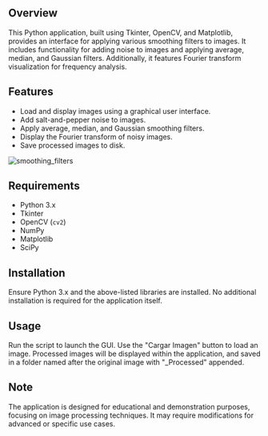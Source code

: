 ## Overview
This Python application, built using Tkinter, OpenCV, and Matplotlib, provides an interface for applying various smoothing filters to images. It includes functionality for adding noise to images and applying average, median, and Gaussian filters. Additionally, it features Fourier transform visualization for frequency analysis.

## Features
- Load and display images using a graphical user interface.
- Add salt-and-pepper noise to images.
- Apply average, median, and Gaussian smoothing filters.
- Display the Fourier transform of noisy images.
- Save processed images to disk.

![smoothing_filters](https://github.com/RafaBrito008/ImageSmoothingFilters/assets/94416107/09742555-4429-4535-b903-7347d163a824)


## Requirements
- Python 3.x
- Tkinter
- OpenCV (`cv2`)
- NumPy
- Matplotlib
- SciPy

## Installation
Ensure Python 3.x and the above-listed libraries are installed. No additional installation is required for the application itself.

## Usage
Run the script to launch the GUI. Use the "Cargar Imagen" button to load an image. Processed images will be displayed within the application, and saved in a folder named after the original image with "_Processed" appended.

## Note
The application is designed for educational and demonstration purposes, focusing on image processing techniques. It may require modifications for advanced or specific use cases.
